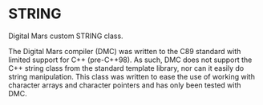 # STRING
Digital Mars custom STRING class.

The Digital Mars compiler (DMC) was written to the C89 standard with limited support for C++ (pre-C++98).
As such, DMC does not support the C++ string class from the standard template library, nor can it easily do string manipulation.
This class was written to ease the use of working with character arrays and character pointers and has only been tested with DMC.
